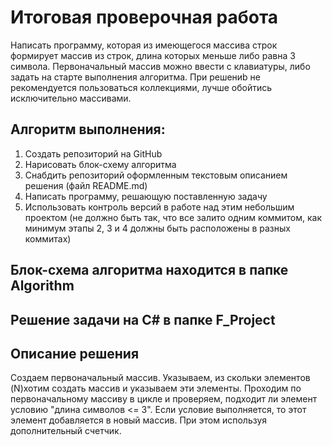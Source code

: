 # **Итоговая проверочная работа**

Написать программу, которая из имеющегося массива строк формирует массив из строк, длина которых меньше либо равна 3 символа. Первоначальный массив можно ввести с клавиатуры, либо задать на старте выполнения алгоритма. При решениb не рекомендуется пользоваться коллекциями, лучше обойтись исключительно массивами.

## **Алгоритм выполнения:**
1.	Создать репозиторий на GitHub
2.	Нарисовать блок-схему алгоритма
3.	Снабдить репозиторий оформленным текстовым описанием решения (файл README.md)
4.	Написать программу, решающую поставленную задачу
5.	Использовать контроль версий в работе над этим небольшим проектом (не должно быть так, что все залито одним коммитом, как минимум этапы 2, 3 и 4 должны быть расположены в разных коммитах)


## **Блок-схема алгоритма находится в папке Algorithm**


## **Решение задачи на C# в папке F_Project**


## **Описание решения**

Создаем первоначальный массив. Указываем, из скольки элементов (N)хотим создать массив и указываем эти элементы. Проходим по первоначальному массиву в цикле и проверяем, подходит ли элемент условию "длина символов <= 3". Если  условие выполняется, то этот элемент добавляется в новый массив. При этом используя дополнительный счетчик.
